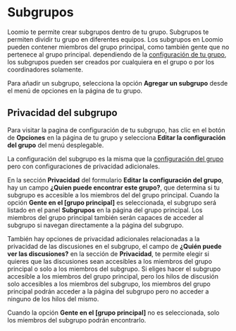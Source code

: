 # Subgrupos

Loomio te permite crear subgrupos dentro de tu grupo. Subgrupos te permiten dividir tu grupo en diferentes equipos. Los subgrupos en Loomio pueden contener miembros del grupo principal, como también gente que no pertenece al grupo principal. dependiendo de la [configuración de tu grupo](group_settings.html), los subgrupos pueden ser creados por cualquiera en el grupo o por los coordinadores solamente. 

Para añadir un subgrupo, selecciona la opción **Agregar un subgrupo** desde el menú de opciones en la página de tu grupo.

## Privacidad del subgrupo

Para visitar la pagina de configuración de tu subgrupo, has clic en el botón de **Opciones** en la página de tu grupo y selecciona **Editar la configuración del grupo** del menú desplegable.

La configuración del subgrupo es la misma que la [configuración del grupo](group_settings.html) pero con configuraciones de privacidad adicionales.

En la sección **Privacidad** del formulario **Editar la configuración del grupo**, hay un campo **¿Quien puede encontrar este grupo?**, que determina si tu subgrupo es accesible a los miembros del del grupo principal. Cuando la opción **Gente en el [grupo principal]** es seleccionada, el subgrupo será listado en el panel **Subgrupos**  en la página del grupo principal. Los miembros del grupo principal también serán capaces de acceder al subgrupo si navegan directamente a la página del subgrupo.

También hay opciones de privacidad adicionales relacionadas a la privacidad de las discusiones en el subgrupo, el campo de **¿Quién puede ver las discusiones?** en la sección de **Privacidad**, te permite elegir si quieres que las discusiones sean accesibles a los miembros del grupo principal o solo a los miembros del subgrupo. Si eliges hacer el subgrupo accesible a los miembros del grupo principal, pero los hilos de discusión solo accesibles a los miembros del subgrupo, los miembros del grupo principal podrán acceder a la página del subgrupo pero no acceder a ninguno de los hilos del mismo. 

Cuando la opción **Gente en el [grupo principal]** no es seleccionada, solo los miembros del subgrupo podrán encontrarlo.
